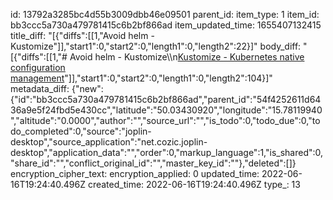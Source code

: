 id: 13792a3285bc4d55b3009dbb46e09501
parent_id: 
item_type: 1
item_id: bb3ccc5a730a479781415c6b2bf866ad
item_updated_time: 1655407132415
title_diff: "[{\"diffs\":[[1,\"Avoid helm - Kustomize\"]],\"start1\":0,\"start2\":0,\"length1\":0,\"length2\":22}]"
body_diff: "[{\"diffs\":[[1,\"# Avoid helm - Kustomize\\\n[Kustomize - Kubernetes native configuration management](https://kustomize.io/)\"]],\"start1\":0,\"start2\":0,\"length1\":0,\"length2\":104}]"
metadata_diff: {"new":{"id":"bb3ccc5a730a479781415c6b2bf866ad","parent_id":"54f4252611d6436a9e5f24fbd5e430cc","latitude":"50.03430920","longitude":"15.78119940","altitude":"0.0000","author":"","source_url":"","is_todo":0,"todo_due":0,"todo_completed":0,"source":"joplin-desktop","source_application":"net.cozic.joplin-desktop","application_data":"","order":0,"markup_language":1,"is_shared":0,"share_id":"","conflict_original_id":"","master_key_id":""},"deleted":[]}
encryption_cipher_text: 
encryption_applied: 0
updated_time: 2022-06-16T19:24:40.496Z
created_time: 2022-06-16T19:24:40.496Z
type_: 13
